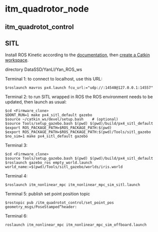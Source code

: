 # itm_quadrotor_node

## itm_quadrotot_control

## SITL

Install ROS Kinetic according to the [documentation](http://wiki.ros.org/kinetic/Installation), then [create a Catkin workspace](http://wiki.ros.org/catkin/Tutorials/create_a_workspace).

directory DataSSD/YanLI/Yan_ROS_ws

Terminal 1:
to connect to localhost, use this URL:

```
$roslaunch mavros px4.launch fcu_url:="udp://:14540@127.0.0.1:14557"
```

Terminal 2:
to run SITL wrapped in ROS the ROS environment needs to be updated, then launch as usual:
```
$cd <Firmware_clone>
$DONT_RUN=1 make px4_sitl_default gazebo
$source ~/catkin_ws/devel/setup.bash    # (optional)
$source Tools/setup_gazebo.bash $(pwd) $(pwd)/build/px4_sitl_default
$export ROS_PACKAGE_PATH=$ROS_PACKAGE_PATH:$(pwd)
$export ROS_PACKAGE_PATH=$ROS_PACKAGE_PATH:$(pwd)/Tools/sitl_gazebo
$no_sim=1 make px4_sitl_default gazebo
```
Terminal 3:

```
$cd <Firmware_clone>
$source Tools/setup_gazebo.bash $(pwd) $(pwd)/build/px4_sitl_default
$roslaunch gazebo_ros empty_world.launch world_name:=$(pwd)/Tools/sitl_gazebo/worlds/iris.world
```
Terminal 4:
```
$roslaunch itm_nonlinear_mpc itm_nonlinear_mpc_sim_sitl.launch
```
Terminal 5: publish set point position topic

```
$rostopic pub /itm_quadrotot_control/set_point_pos geometry_msgs/PoseStamped“header:
```
Terminal 6:
```
roslaunch itm_nonlinear_mpc itm_nonlinear_mpc_sim_offboard.launch
```
